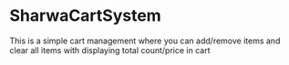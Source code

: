 # SharwaCartSystem
This is a  simple cart management where you can add/remove items and clear all items with displaying total count/price in cart
